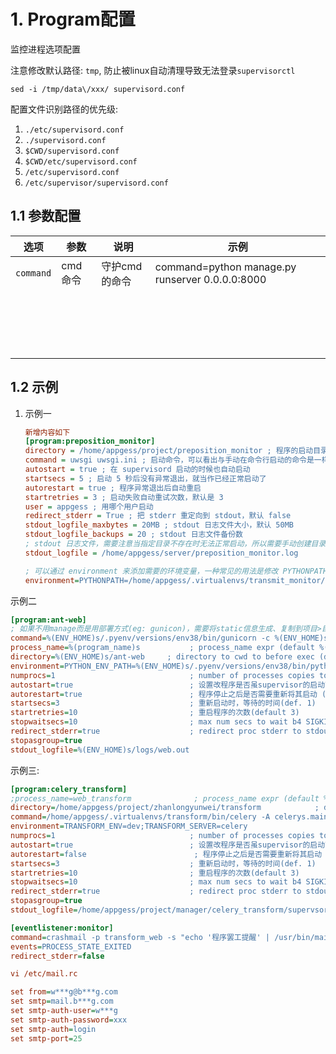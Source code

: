 # 1. Program配置

监控进程选项配置

注意修改默认路径: `tmp`, 防止被linux自动清理导致无法登录`supervisorctl`

`sed -i /tmp/data\/xxx/ supervisord.conf`

配置文件识别路径的优先级:

1. `./etc/supervisord.conf`
2. `./supervisord.conf`
3. `$CWD/supervisord.conf`
4. `$CWD/etc/supervisord.conf`
5. `/etc/supervisord.conf`
6. `/etc/supervisor/supervisord.conf`

## 1.1 参数配置

| 选项      | 参数    | 说明          | 示例                                            |
| --------- | ------- | ------------- | ----------------------------------------------- |
| `command` | cmd命令 | 守护cmd的命令 | command=python manage.py runserver 0.0.0.0:8000 |
|           |         |               |                                                 |
|           |         |               |                                                 |
|           |         |               |                                                 |
|           |         |               |                                                 |
|           |         |               |                                                 |
|           |         |               |                                                 |
|           |         |               |                                                 |
|           |         |               |                                                 |
|           |         |               |                                                 |
|           |         |               |                                                 |
|           |         |               |                                                 |
|           |         |               |                                                 |
|           |         |               |                                                 |
|           |         |               |                                                 |
|           |         |               |                                                 |
|           |         |               |                                                 |
|           |         |               |                                                 |
|           |         |               |                                                 |

## 1.2 示例

1. 示例一

   ```ini
   新增内容如下
   [program:preposition_monitor]
   directory = /home/appgess/project/preposition_monitor ; 程序的启动目录
   command = uwsgi uwsgi.ini ; 启动命令，可以看出与手动在命令行启动的命令是一样的
   autostart = true ; 在 supervisord 启动的时候也自动启动
   startsecs = 5 ; 启动 5 秒后没有异常退出，就当作已经正常启动了
   autorestart = true ; 程序异常退出后自动重启
   startretries = 3 ; 启动失败自动重试次数，默认是 3
   user = appgess ; 用哪个用户启动
   redirect_stderr = True ; 把 stderr 重定向到 stdout，默认 false
   stdout_logfile_maxbytes = 20MB ; stdout 日志文件大小，默认 50MB
   stdout_logfile_backups = 20 ; stdout 日志文件备份数
   ; stdout 日志文件，需要注意当指定目录不存在时无法正常启动，所以需要手动创建目录（supervisord 会自动创建日志文件）
   stdout_logfile = /home/appgess/server/preposition_monitor.log
   
   ; 可以通过 environment 来添加需要的环境变量，一种常见的用法是修改 PYTHONPATH
   environment=PYTHONPATH=/home/appgess/.virtualenvs/transmit_monitor/bin/python
   ```

   

示例二

```ini
[program:ant-web]
; 如果不用manage而是用部署方式(eg: gunicon)，需要将static信息生成、复制到项目>目录，方便起见，暂时直接用manage
command=%(ENV_HOME)s/.pyenv/versions/env38/bin/gunicorn -c %(ENV_HOME)s/ant-web/depoly/gunicorn.conf.py apps.wsgi
process_name=%(program_name)s           ; process_name expr (default %(program_name)s)
directory=%(ENV_HOME)s/ant-web     ; directory to cwd to before exec (def no cwd)
environment=PYTHON_ENV_PATH=%(ENV_HOME)s/.pyenv/versions/env38/bin/python;DJANGO_SETTINGS_MODULE=apps.local;BASE_DIR=%(ENV_HOME)s/ant-web
numprocs=1                              ; number of processes copies to start (def 1)
autostart=true                          ; 设置改程序是否虽supervisor的启动而启 动 (default: true)
autorestart=true                        ; 程序停止之后是否需要重新将其启动 (default: unexpected)
startsecs=3                             ; 重新启动时，等待的时间(def. 1)
startretries=10                         ; 重启程序的次数(default 3)
stopwaitsecs=10                         ; max num secs to wait b4 SIGKILL (default 10)
redirect_stderr=true                    ; redirect proc stderr to stdout (default false)
stopasgroup=true
stdout_logfile=%(ENV_HOME)s/logs/web.out
```

示例三:

```ini
[program:celery_transform]
;process_name=web_transform              ; process_name expr (default %(program_name)s)
directory=/home/appgess/project/zhanlongyunwei/transform            ; directory to cwd to before exec (def no cwd)
command=/home/appgess/.virtualenvs/transform/bin/celery -A celerys.main worker -l info
environment=TRANSFORM_ENV=dev;TRANSFORM_SERVER=celery
numprocs=1                              ; number of processes copies to start (def 1)
autostart=true                          ; 设置改程序是否虽supervisor的启动而启 动 (default: true)
autorestart=false                        ; 程序停止之后是否需要重新将其启动 (default: unexpected)
startsecs=3                             ; 重新启动时，等待的时间(def. 1)
startretries=10                         ; 重启程序的次数(default 3)
stopwaitsecs=10                         ; max num secs to wait b4 SIGKILL (default 10)
redirect_stderr=true                    ; redirect proc stderr to stdout (default false)
stopasgroup=true
stdout_logfile=/home/appgess/project/manager/celery_transform/supervsor.log

[eventlistener:monitor]
command=crashmail -p transform_web -s "echo '程序罢工提醒' | /usr/bin/mail -s '赶紧起来干活了!!!' w***g@***email.com"
events=PROCESS_STATE_EXITED
redirect_stderr=false

vi /etc/mail.rc

set from=w***g@b***g.com
set smtp=mail.b***g.com
set smtp-auth-user=w***g
set smtp-auth-password=xxx
set smtp-auth=login
set smtp-port=25
```

